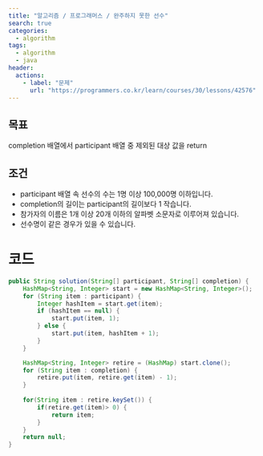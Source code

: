 ```yaml
---
title: "알고리즘 / 프로그래머스 / 완주하지 못한 선수"
search: true
categories: 
  - algorithm
tags: 
  - algorithm
  - java
header:  
  actions:
    - label: "문제"
      url: "https://programmers.co.kr/learn/courses/30/lessons/42576"
---
```

## 목표
completion 배열에서 participant 배열 중 제외된 대상 값을 return

## 조건
-   participant 배열 속 선수의 수는 1명 이상 100,000명 이하입니다.
-   completion의 길이는 participant의 길이보다 1 작습니다.
-   참가자의 이름은 1개 이상 20개 이하의 알파벳 소문자로 이루어져 있습니다.
-   선수명이 같은 경우가 있을 수 있습니다.

# 코드
```java
public String solution(String[] participant, String[] completion) {
    HashMap<String, Integer> start = new HashMap<String, Integer>();
    for (String item : participant) {
        Integer hashItem = start.get(item);
        if (hashItem == null) {
            start.put(item, 1);
        } else {
            start.put(item, hashItem + 1);
        }
    }

    HashMap<String, Integer> retire = (HashMap) start.clone();
    for (String item : completion) {
        retire.put(item, retire.get(item) - 1);
    }
    
    for(String item : retire.keySet()) {
        if(retire.get(item)> 0) {
            return item;
        }
    }
    return null;
}
```
<!--stackedit_data:
eyJoaXN0b3J5IjpbLTE0MDIyOTUyMzAsNTEzNTc1NTddfQ==
-->